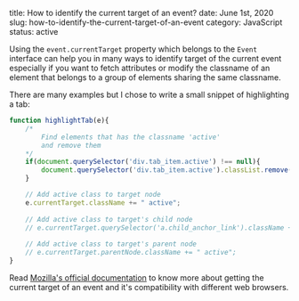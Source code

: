 title: How to identify the current target of an event?
date: June 1st, 2020
slug: how-to-identify-the-current-target-of-an-event
category: JavaScript
status: active

Using the `event.currentTarget` property which belongs to the `Event` interface can help you in many ways to identify target of the current event especially if you want to fetch attributes or modify the classname of an element that belongs to a group of elements sharing the same classname.

There are many examples but I chose to write a small snippet of highlighting a tab:
```js
function highlightTab(e){
    /*
        Find elements that has the classname 'active' 
        and remove them
    */
    if(document.querySelector('div.tab_item.active') !== null){
        document.querySelector('div.tab_item.active').classList.remove('active');
    }

    // Add active class to target node
    e.currentTarget.className += " active";
    
    // Add active class to target's child node
    // e.currentTarget.querySelector('a.child_anchor_link').className += " active";
    
    // Add active class to target's parent node
    // e.currentTarget.parentNode.className += " active";
}
```
Read [Mozilla's official documentation](https://developer.mozilla.org/en-US/docs/Web/API/Event/currentTarget) to know more about getting the current target of an event and it's compatibility with different web browsers.
